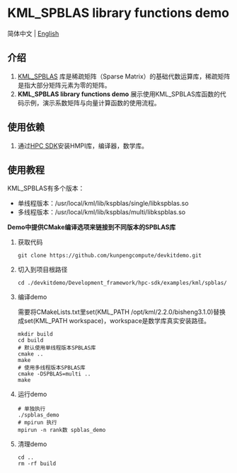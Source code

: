 # **KML_SPBLAS library functions demo**

简体中文 | [English](README_en.md)

## 介绍

1. [KML_SPBLAS](https://www.hikunpeng.com/document/detail/zh/kunpengaccel/math-lib/devg-kml/kunpengaccel_kml_16_0067.html)
   库是稀疏矩阵（Sparse Matrix）的基础代数运算库，稀疏矩阵是指大部分矩阵元素为零的矩阵。
2. **KML_SPBLAS library functions demo** 展示使用KML_SPBLAS库函数的代码示例，演示系数矩阵与向量计算函数的使用流程。

## 使用依赖

1. 通过[HPC SDK](https://mirrors.huaweicloud.com/kunpeng/archive/Kunpeng_SDK/HPC/)安装HMPI库，编译器，数学库。

## 使用教程

KML_SPBLAS有多个版本：
- 单线程版本：/usr/local/kml/lib/kspblas/single/libkspblas.so
- 多线程版本：/usr/local/kml/lib/kspblas/multi/libkspblas.so

**Demo中提供CMake编译选项来链接到不同版本的SPBLAS库**
1. 获取代码

   ```shell
   git clone https://github.com/kunpengcompute/devkitdemo.git
   ```

2. 切入到项目根路径

   ```shell
   cd ./devkitdemo/Development_framework/hpc-sdk/examples/kml/spblas/
   ```

3. 编译demo

   需要将CMakeLists.txt里set(KML_PATH /opt/kml/2.2.0/bisheng3.1.0)替换成set(KML_PATH workspace)，workspace是数学库真实安装路径。

   ```shell
   mkdir build
   cd build
   # 默认使用单线程版本SPBLAS库
   cmake ..
   make
   # 使用多线程版本SPBLAS库
   cmake -DSPBLAS=multi ..
   make
   ```

4. 运行demo

   ```shell
   # 单独执行
   ./spblas_demo
   # mpirun 执行
   mpirun -n rank数 spblas_demo
   ```

5. 清理demo

   ```shell
   cd ..
   rm -rf build
   ```
